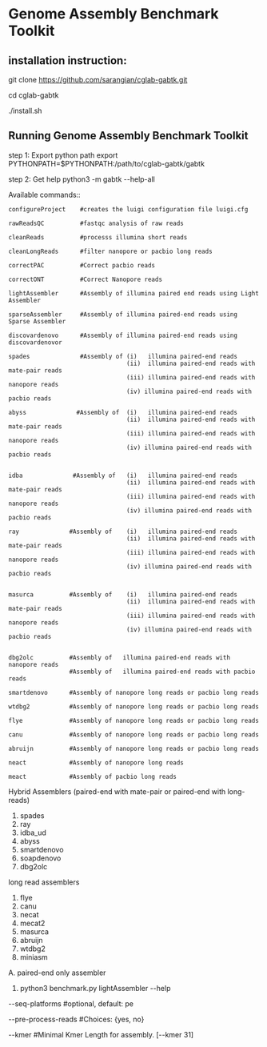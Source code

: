 Genome Assembly Benchmark Toolkit
=================================

installation instruction:
--------------------
git clone https://github.com/sarangian/cglab-gabtk.git

cd cglab-gabtk

./install.sh

Running Genome Assembly Benchmark Toolkit
------------------------------------------
step 1: Export python path
export PYTHONPATH=$PYTHONPATH:/path/to/cglab-gabtk/gabtk

step 2: Get help
python3 -m gabtk --help-all

Available commands::

    configureProject    #creates the luigi configuration file luigi.cfg
    
    rawReadsQC          #fastqc analysis of raw reads
    
    cleanReads	        #processs illumina short reads
    
    cleanLongReads      #filter nanopore or pacbio long reads
    
    correctPAC          #Correct pacbio reads
    
    correctONT          #Correct Nanopore reads
    
    lightAssembler      #Assembly of illumina paired end reads using Light Assembler
    
    sparseAssembler     #Assembly of illumina paired-end reads using Sparse Assembler
    
    discovardenovo      #Assembly of illumina paired-end reads using discovardenovor
    
    spades              #Assembly of (i)   illumina paired-end reads
                                     (ii)  illumina paired-end reads with mate-pair reads
                                     (iii) illumina paired-end reads with nanopore reads
                                     (iv) illumina paired-end reads with pacbio reads
    
    abyss              #Assembly of  (i)   illumina paired-end reads
                                     (ii)  illumina paired-end reads with mate-pair reads
                                     (iii) illumina paired-end reads with nanopore reads
                                     (iv) illumina paired-end reads with pacbio reads
                                     
    
    idba              #Assembly of   (i)   illumina paired-end reads
                                     (ii)  illumina paired-end reads with mate-pair reads
                                     (iii) illumina paired-end reads with nanopore reads
                                     (iv) illumina paired-end reads with pacbio reads
                                     
    ray              #Assembly of    (i)   illumina paired-end reads
                                     (ii)  illumina paired-end reads with mate-pair reads
                                     (iii) illumina paired-end reads with nanopore reads
                                     (iv) illumina paired-end reads with pacbio reads 
                                     
     
    masurca          #Assembly of    (i)   illumina paired-end reads
                                     (ii)  illumina paired-end reads with mate-pair reads
                                     (iii) illumina paired-end reads with nanopore reads
                                     (iv) illumina paired-end reads with pacbio reads
                                     
                                     
    dbg2olc          #Assembly of   illumina paired-end reads with nanopore reads
                     #Assembly of   illumina paired-end reads with pacbio reads
     
    smartdenovo      #Assembly of nanopore long reads or pacbio long reads
    
    wtdbg2           #Assembly of nanopore long reads or pacbio long reads
    
    flye             #Assembly of nanopore long reads or pacbio long reads
    
    canu             #Assembly of nanopore long reads or pacbio long reads
    
    abruijn          #Assembly of nanopore long reads or pacbio long reads
    
    neact            #Assembly of nanopore long reads
    
    meact            #Assembly of pacbio long reads



Hybrid Assemblers (paired-end with mate-pair  or paired-end with long-reads)
1. spades
2. ray
3. idba_ud
4. abyss
5. smartdenovo
6. soapdenovo
7. dbg2olc

long read  assemblers
1. flye
2. canu
3. necat
4. mecat2
5. masurca
6. abruijn
7. wtdbg2
8. miniasm


A. paired-end only assembler

1. python3 benchmark.py lightAssembler --help 

  --seq-platforms             #optional, default: pe
  
  --pre-process-reads         #Choices: {yes, no}
  
  --kmer                      #Minimal Kmer Length for assembly. [--kmer 31]

